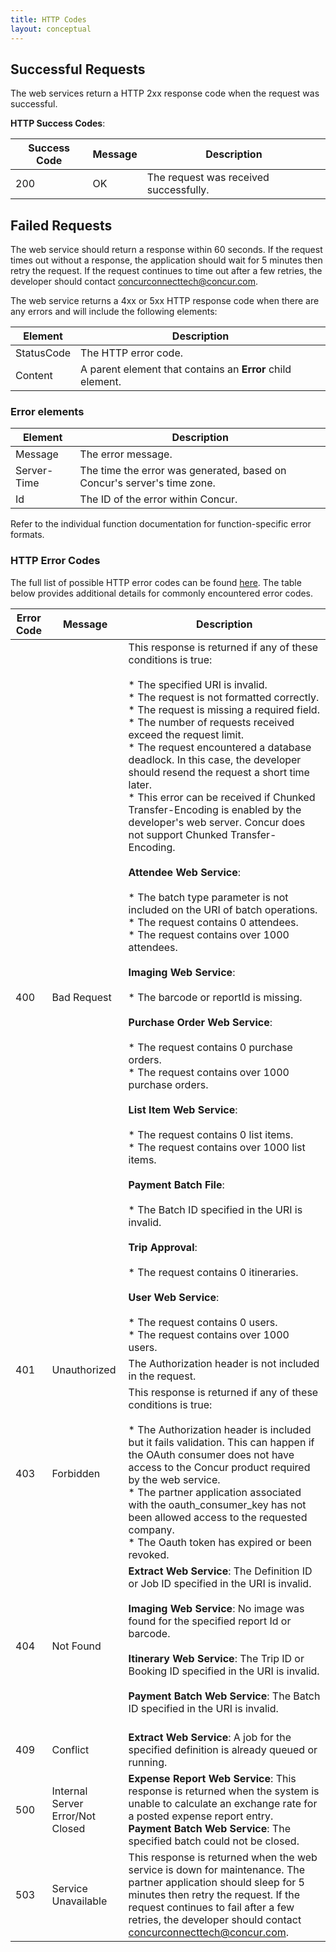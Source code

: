 ```yaml
---
title: HTTP Codes 
layout: conceptual
---
```





##  Successful Requests

The web services return a HTTP 2xx response code when the request was successful.

**HTTP Success Codes**:

|  Success Code |  Message |  Description |
|----|-----|----|
|  200 |  OK |  The request was received successfully. |

##  Failed Requests

The web service should return a response within 60 seconds. If the request times out without a response, the application should wait for 5 minutes then retry the request. If the request continues to time out after a few retries, the developer should contact [concurconnecttech@concur.com][1].

The web service returns a 4xx or 5xx HTTP response code when there are any errors and will include the following elements:  

|  Element |  Description |
| ----- |----|
|  StatusCode |  The HTTP error code. |
| Content | A parent element that contains an **Error** child element.

### Error elements

|  Element |  Description |
| ----- |----|
|  Message |  The error message. |
|  Server-Time |  The time the error was generated, based on Concur's server's time zone. | 
|  Id |  The ID of the error within Concur. |

Refer to the individual function documentation for function-specific error formats.

### HTTP Error Codes

The full list of possible HTTP error codes can be found [here][2]. The table below provides additional details for commonly encountered error codes.  

|  Error Code |  Message |  Description |
|-----|------|------|
|400|Bad Request|  This response is returned if any of these conditions is true:<br><br>* The specified URI is invalid.<br>* The request is not formatted correctly.<br>* The request is missing a required field.<br>* The number of requests received exceed the request limit.<br>* The request encountered a database deadlock. In this case, the developer should resend the request a short time later.<br>* This error can be received if Chunked Transfer-Encoding is enabled by the developer's web server. Concur does not support Chunked Transfer-Encoding.<br><br>**Attendee Web Service**:<br><br>* The batch type parameter is not included on the URI of batch operations.<br>* The request contains 0 attendees.<br>* The request contains over 1000 attendees.<br><br>**Imaging Web Service**:<br><br>* The barcode or reportId is missing.<br><br>**Purchase Order Web Service**:<br><br>* The request contains 0 purchase orders.<br>* The request contains over 1000 purchase orders.<br><br>**List Item Web Service**:<br><br>* The request contains 0 list items.<br>* The request contains over 1000 list items.<br><br>**Payment Batch File**:<br><br>* The Batch ID specified in the URI is invalid.<br><br>**Trip Approval**:<br><br>* The request contains 0 itineraries.<br><br>**User Web Service**:<br><br>* The request contains 0 users.<br>* The request contains over 1000 users.|
|  401 |  Unauthorized |  The Authorization header is not included in the request. |
|  403 |  Forbidden |  This response is returned if any of these conditions is true:<br><br>* The Authorization header is included but it fails validation. This can happen if the OAuth consumer does not have access to the Concur product required by the web service.<br>* The partner application associated with the oauth_consumer_key has not been allowed access to the requested company.<br>* The Oauth token has expired or been revoked.<br> |
|  404 |  Not Found |  **Extract Web Service**: The Definition ID or Job ID specified in the URI is invalid.<br><br>**Imaging Web Service**: No image was found for the specified report Id or barcode.<br><br>**Itinerary Web Service**: The Trip ID or Booking ID specified in the URI is invalid.<br><br>**Payment Batch Web Service**: The Batch ID specified in the URI is invalid.<br><br> |
|  409 |  Conflict |  **Extract Web Service**: A job for the specified definition is already queued or running. |
|  500 |  Internal Server Error/Not Closed |  **Expense Report Web Service**: This response is returned when the system is unable to calculate an exchange rate for a posted expense report entry.<br>**Payment Batch Web Service**: The specified batch could not be closed.|
|  503 |  Service Unavailable |  This response is returned when the web service is down for maintenance. The partner application should sleep for 5 minutes then retry the request. If the request continues to fail after a few retries, the developer should contact concurconnecttech@concur.com. |



[1]: mailto:concurconnecttech@concur.com
[2]: http://www.w3.org/Protocols/rfc2616/rfc2616-sec10.html
